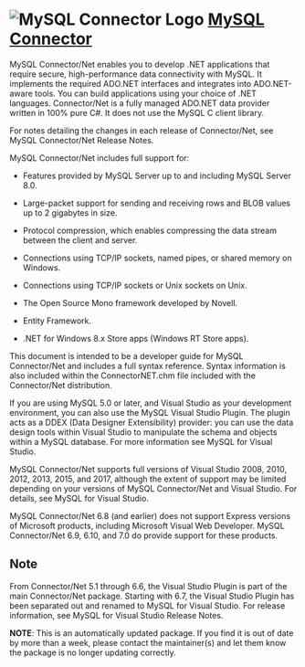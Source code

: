 # ![MySQL Connector Logo](https://cdn.rawgit.com/pauby/ChocoPackages/04a071d0/icons/mysql-connector.png "MySQL Connector Logo") [MySQL Connector](https://chocolatey.org/packages/mysql-connector)

MySQL Connector/Net enables you to develop .NET applications that require secure, high-performance data connectivity with MySQL. It implements the required ADO.NET interfaces and integrates into ADO.NET-aware tools. You can build applications using your choice of .NET languages. Connector/Net is a fully managed ADO.NET data provider written in 100% pure C#. It does not use the MySQL C client library.

For notes detailing the changes in each release of Connector/Net, see MySQL Connector/Net Release Notes.

MySQL Connector/Net includes full support for:

* Features provided by MySQL Server up to and including MySQL Server 8.0.

* Large-packet support for sending and receiving rows and BLOB values up to 2 gigabytes in size.

* Protocol compression, which enables compressing the data stream between the client and server.

* Connections using TCP/IP sockets, named pipes, or shared memory on Windows.

* Connections using TCP/IP sockets or Unix sockets on Unix.

* The Open Source Mono framework developed by Novell.

* Entity Framework.

* .NET for Windows 8.x Store apps (Windows RT Store apps). 

This document is intended to be a developer guide for MySQL Connector/Net and includes a full syntax reference. Syntax information is also included within the ConnectorNET.chm file included with the Connector/Net distribution.

If you are using MySQL 5.0 or later, and Visual Studio as your development environment, you can also use the MySQL Visual Studio Plugin. The plugin acts as a DDEX (Data Designer Extensibility) provider: you can use the data design tools within Visual Studio to manipulate the schema and objects within a MySQL database. For more information see MySQL for Visual Studio.

MySQL Connector/Net supports full versions of Visual Studio 2008, 2010, 2012, 2013, 2015, and 2017, although the extent of support may be limited depending on your versions of MySQL Connector/Net and Visual Studio. For details, see MySQL for Visual Studio.

MySQL Connector/Net 6.8 (and earlier) does not support Express versions of Microsoft products, including Microsoft Visual Web Developer. MySQL Connector/Net 6.9, 6.10, and 7.0 do provide support for these products. 

## Note

From Connector/Net 5.1 through 6.6, the Visual Studio Plugin is part of the main Connector/Net package. Starting with 6.7, the Visual Studio Plugin has been separated out and renamed to MySQL for Visual Studio. For release information, see MySQL for Visual Studio Release Notes.

**NOTE**: This is an automatically updated package. If you find it is out of date by more than a week, please contact the maintainer(s) and let them know the package is no longer updating correctly.